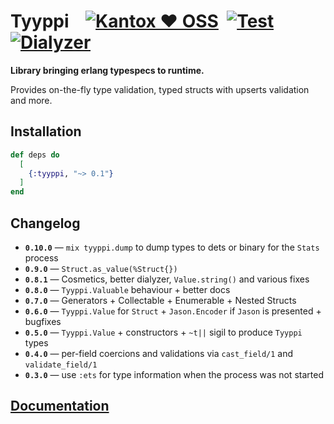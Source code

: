 # Tyyppi    [![Kantox ❤ OSS](https://img.shields.io/badge/❤-kantox_oss-informational.svg)](https://kantox.com/)  [![Test](https://github.com/am-kantox/tyyppi/workflows/Test/badge.svg)](https://github.com/am-kantox/tyyppi/actions?query=workflow%3ATest)  [![Dialyzer](https://github.com/am-kantox/tyyppi/workflows/Dialyzer/badge.svg)](https://github.com/am-kantox/tyyppi/actions?query=workflow%3ADialyzer)

**Library bringing erlang typespecs to runtime.**

Provides on-the-fly type validation, typed structs with upserts validation and more.

## Installation

```elixir
def deps do
  [
    {:tyyppi, "~> 0.1"}
  ]
end
```

## Changelog

- **`0.10.0`** — `mix tyyppi.dump` to dump types to dets or binary for the `Stats` process
- **`0.9.0`** — `Struct.as_value(%Struct{})`
- **`0.8.1`** — Cosmetics, better dialyzer, `Value.string()` and various fixes
- **`0.8.0`** — `Tyyppi.Valuable` behaviour + better docs
- **`0.7.0`** — Generators + Collectable + Enumerable + Nested Structs
- **`0.6.0`** — `Tyyppi.Value` for `Struct` + `Jason.Encoder` if `Jason` is presented + bugfixes
- **`0.5.0`** — `Tyyppi.Value` + constructors + `~t||` sigil to produce `Tyyppi` types
- **`0.4.0`** — per-field coercions and validations via `cast_field/1` and `validate_field/1`
- **`0.3.0`** — use `:ets` for type information when the process was not started

## [Documentation](https://hexdocs.pm/tyyppi)
